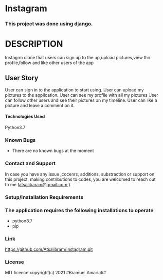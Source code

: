 # Instagram
### This project was done using django.
# DESCRIPTION
Instagrm clone that users can sign up to the up,upload pictures,view thir profile,follow and like other users of the app
## User Story
User can sign in to the application to start using.
User can upload my pictures to the application.
User can see my profile with all my pictures
User can follow other users and see their pictures on my timeline.
User can like a picture and leave a comment on it.
#### Technologies Used
Python3.7
### Known Bugs
* There are no known bugs at the moment
### Contact and Support
In case you have any issue ,cocenrs, additions, substraction or support on this project, making contributions to codes, you are welcomed to reach out to me (atsalibaram@gmail.com;).
### Setup/Installation Requirements
### The application requires the following installations to operate
* python3.7
* pip
### Link
https://github.com/Atsalibram/Instagram.git
### License
 MIT licence
 copyright(c) 2021 #Bramuel Amariati#